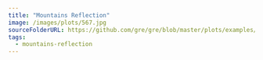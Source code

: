 ```yaml
---
title: "Mountains Reflection"
image: /images/plots/567.jpg
sourceFolderURL: https://github.com/gre/gre/blob/master/plots/examples/566/index.mjs
tags:
  - mountains-reflection
---
```

